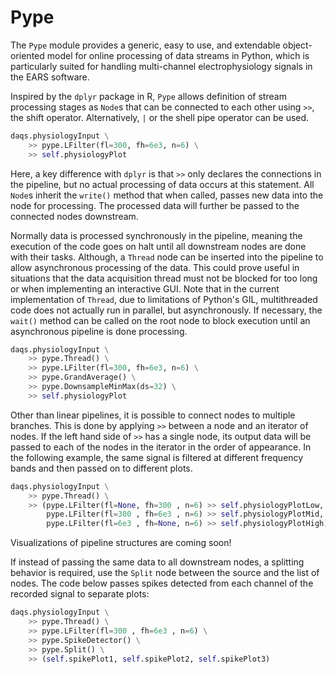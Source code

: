 # Pype

The `Pype` module provides a generic, easy to use, and extendable object-oriented model for online processing of data streams in Python, which is particularly suited for handling multi-channel electrophysiology signals in the EARS software.

Inspired by the `dplyr` package in R, `Pype` allows definition of stream processing stages as `Node`s that can be connected to each other using `>>`, the shift operator. Alternatively, `|` or the shell pipe operator can be used.

```python
daqs.physiologyInput \
    >> pype.LFilter(fl=300, fh=6e3, n=6) \
    >> self.physiologyPlot
```

Here, a key difference with `dplyr` is that `>>` only declares the connections in the pipeline, but no actual processing of data occurs at this statement. All `Node`s inherit the `write()` method that when called, passes new data into the node for processing. The processed data will further be passed to the connected nodes downstream.

Normally data is processed synchronously in the pipeline, meaning the execution of the code goes on halt until all downstream nodes are done with their tasks. Although, a `Thread` node can be inserted into the pipeline to allow asynchronous processing of the data. This could prove useful in situations that the data acquisition thread must not be blocked for too long or when implementing an interactive GUI. Note that in the current implementation of `Thread`, due to limitations of Python's GIL, multithreaded code does not actually run in parallel, but asynchronously. If necessary, the `wait()` method can be called on the root node to block execution until an asynchronous pipeline is done processing.

```python
daqs.physiologyInput \
    >> pype.Thread() \
    >> pype.LFilter(fl=300, fh=6e3, n=6) \
    >> pype.GrandAverage() \
    >> pype.DownsampleMinMax(ds=32) \
    >> self.physiologyPlot
```

Other than linear pipelines, it is possible to connect nodes to multiple branches. This is done by applying `>>` between a node and an iterator of nodes. If the left hand side of `>>` has a single node, its output data will be passed to each of the nodes in the iterator in the order of appearance. In the following example, the same signal is filtered at different frequency bands and then passed on to different plots.

```python
daqs.physiologyInput \
    >> pype.Thread() \
    >> (pype.LFilter(fl=None, fh=300 , n=6) >> self.physiologyPlotLow,
        pype.LFilter(fl=300 , fh=6e3 , n=6) >> self.physiologyPlotMid,
        pype.LFilter(fl=6e3 , fh=None, n=6) >> self.physiologyPlotHigh)
```

Visualizations of pipeline structures are coming soon!

If instead of passing the same data to all downstream nodes, a splitting behavior is required, use the `Split` node between the source and the list of nodes. The code below passes spikes detected from each channel of the recorded signal to separate plots:

```python
daqs.physiologyInput \
    >> pype.Thread() \
    >> pype.LFilter(fl=300 , fh=6e3 , n=6) \
    >> pype.SpikeDetector() \
    >> pype.Split() \
    >> (self.spikePlot1, self.spikePlot2, self.spikePlot3)
```
